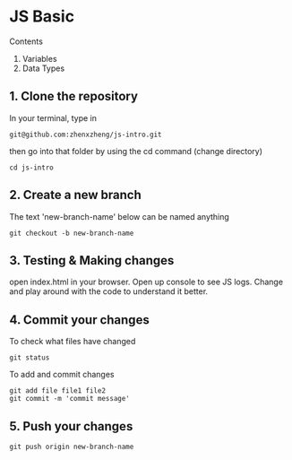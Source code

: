 # JS Basic

Contents
1. Variables
2. Data Types

## 1. Clone the repository

In your terminal, type in
```
git@github.com:zhenxzheng/js-intro.git
```
then go into that folder by using the cd command (change directory)
```
cd js-intro
```

## 2. Create a new branch

The text 'new-branch-name' below can be named anything
```
git checkout -b new-branch-name
```

## 3. Testing & Making changes
open index.html in your browser. Open up console to see JS logs. Change and play around with the code to understand it better.

## 4. Commit your changes

To check what files have changed
```
git status
```
To add and commit changes
```
git add file file1 file2
git commit -m 'commit message'
```

## 5. Push your changes
```
git push origin new-branch-name
```
